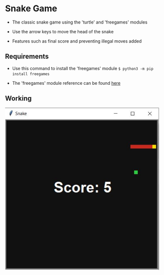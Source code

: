 # Snake Game

- The classic snake game using the 'turtle' and 'freegames' modules

- Use the arrow keys to move the head of the snake

- Features such as final score and preventing illegal moves added

## Requirements

- Use this command to install the 'freegames' module
`$ python3 -m pip install freegames`

- The 'freegames' module reference can be found [here](https://pypi.org/project/freegames/)

## Working

![Game Snippet](snakefinsihimg.JPG)
